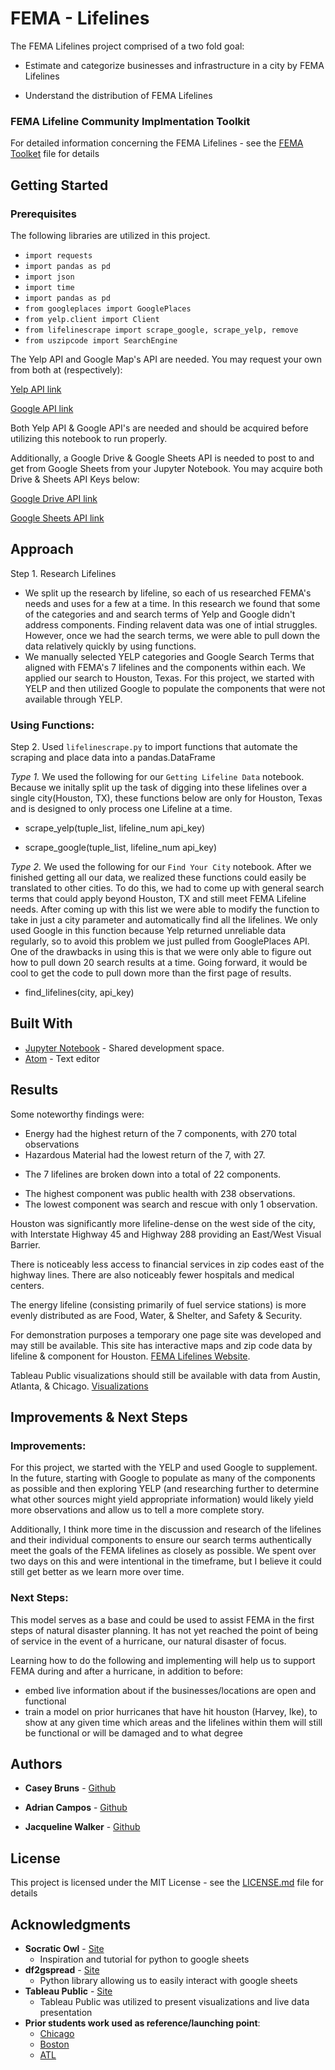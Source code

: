 # FEMA - Lifelines

The FEMA Lifelines project comprised of a two fold goal:

- Estimate and categorize businesses and infrastructure in a city by FEMA Lifelines

- Understand the distribution of FEMA Lifelines

### FEMA Lifeline Community Implmentation Toolkit

For detailed information concerning the FEMA Lifelines - see the [FEMA Toolket](https://www.fema.gov/media-library/assets/documents/177222) file for details

## Getting Started



### Prerequisites

The following libraries are utilized in this project.


- `import requests`
- `import pandas as pd`
- `import json`
- `import time`
- `import pandas as pd`
- `from googleplaces import GooglePlaces`
- `from yelp.client import Client`
- `from lifelinescrape import scrape_google, scrape_yelp, remove`
- `from uszipcode import SearchEngine`

The Yelp API and Google Map's API are needed. You may request your own from both at (respectively):

[Yelp API link](https://www.yelp.com/developers/)

[Google API link](https://developers.google.com/maps/documentation/embed/get-api-key)


Both Yelp API & Google API's are needed and should be acquired before utilizing this notebook to run properly.

Additionally, a Google Drive & Google Sheets API is needed to post to and get from Google Sheets from your Jupyter Notebook. You may acquire both Drive & Sheets API Keys below:

[Google Drive API link](https://developers.google.com/drive/)

[Google Sheets API link](https://developers.google.com/sheets/api/)


## Approach

Step 1. Research Lifelines
- We split up the research by lifeline, so each of us researched FEMA's needs and uses for a few at a time. In this research we found that some of the categories and and search terms of Yelp and Google didn't address components. Finding relavent data was one of intial struggles. However, once we had the search terms, we were able to pull down the data relatively quickly by using functions.
- We manually selected YELP categories and Google Search Terms that aligned with FEMA's 7 lifelines and the components within each. We applied our search to Houston, Texas. For this project, we started with YELP and then utilized Google to populate the components that were not available through YELP.

### Using Functions:
Step 2. Used `lifelinescrape.py` to import functions that automate the scraping and place data into a pandas.DataFrame

*Type 1.* We used the following for our `Getting Lifeline Data` notebook. Because we initally split up the task of digging into these lifelines over a single city(Houston, TX), these functions below are only for Houston, Texas and is designed to only process one Lifeline at a time.

 - scrape_yelp(tuple_list, lifeline_num api_key)


 - scrape_google(tuple_list, lifeline_num api_key)



*Type 2.* We used the following for our `Find Your City` notebook. After we finished getting all our data, we realized these functions could easily be translated to other cities. To do this, we had to come up with general search terms that could apply beyond Houston, TX and still meet FEMA Lifeline needs. After coming up with this list we were able to modify the function to take in just a city parameter and automatically find all the lifelines. We only used Google in this function because Yelp returned unreliable data regularly, so to avoid this problem we just pulled from GooglePlaces API. One of the drawbacks in using this is that we were only able to figure out how to pull down 20 search results at a time. Going forward, it would be cool to get the code to pull down more than the first page of results.

- find_lifelines(city, api_key)


## Built With

* [Jupyter Notebook](https://jupyter.org) - Shared development space.
* [Atom](https://atom.io/) - Text editor


## Results

Some noteworthy findings were:
 - Energy had the highest return of the 7 components, with 270 total observations
 - Hazardous Material had the lowest return of the 7, with 27.
 * The 7 lifelines are broken down into a total of 22 components.
  - The highest component was public health with 238 observations.
  - The lowest component was search and rescue with only 1 observation.

Houston was significantly more lifeline-dense on the west side of the city, with Interstate Highway 45 and Highway 288 providing an East/West Visual Barrier.

There is noticeably less access to financial services in zip codes east of the highway lines. There are also noticeably fewer hospitals and medical centers.

The energy lifeline (consisting primarily of fuel service stations) is more evenly distributed as are Food, Water, & Shelter, and Safety & Security.

For demonstration purposes a temporary one page site was developed and may still be available. This site has interactive maps and zip code data by lifeline & component for Houston. [FEMA Lifelines Website](https://ovrflw.digital/femalifelines).

Tableau Public visualizations should still be available with data from Austin, Atlanta, & Chicago. [Visualizations](https://public.tableau.com/profile/adrian7499#!/vizhome/Book1_15646818663600/Dashboard1?publish=yes)


## Improvements & Next Steps
### Improvements:
For this project, we started with the YELP and used Google to supplement. In the future, starting with Google to populate as many of the components as possible and then exploring YELP (and researching further to determine what other sources might yield appropriate information) would likely yield more observations and allow us to tell a more complete story.

Additionally, I think more time in the discussion and research of the lifelines and their individual components to ensure our search terms authentically meet the goals of the FEMA lifelines as closely as possible. We spent over two days on this and were intentional in the timeframe, but I believe it could still get better as we learn more over time.

### Next Steps:
This model serves as a base and could be used to assist FEMA in the first steps of natural disaster planning. It has not yet reached the point of being of service in the event of a hurricane, our natural disaster of focus.

Learning how to do the following and implementing will help us to support FEMA during and after a hurricane, in addition to before:
- embed live information about if the businesses/locations are open and functional
- train a model on prior hurricanes that have hit houston (Harvey, Ike), to show at any given time which areas and the lifelines within them will still be functional or will be damaged and to what degree

## Authors

* **Casey Bruns** - [Github](https://github.com/caseybruns)

* **Adrian Campos** - [Github](https://github.com/adriancampos1)

* **Jacqueline Walker** - [Github](https://github.com/JacquelineEEE)


## License

This project is licensed under the MIT License - see the [LICENSE.md](LICENSE.md) file for details

## Acknowledgments

* **Socratic Owl** - [Site](https://socraticowl.com/post/integrate-google-sheets-and-jupyter-notebooks/)
  - Inspiration and tutorial for python to google sheets
* **df2gspread** - [Site](https://df2gspread.readthedocs.io/en/latest/index.html#)
  - Python library allowing us to easily interact with google sheets
* **Tableau Public** - [Site](https://public.tableau.com/en-us/s/)
  - Tableau Public was utilized to present visualizations and live data presentation
* **Prior students work used as reference/launching point**:
  - [Chicago](https://github.com/micahluedtke/FEMA_lifelines)
  - [Boston](https://github.com/jwasham12/Client-Project)
  - [ATL](https://github.com/awharmon/FEMA-Lifelines-Categorization-for-Disaster-Response)
